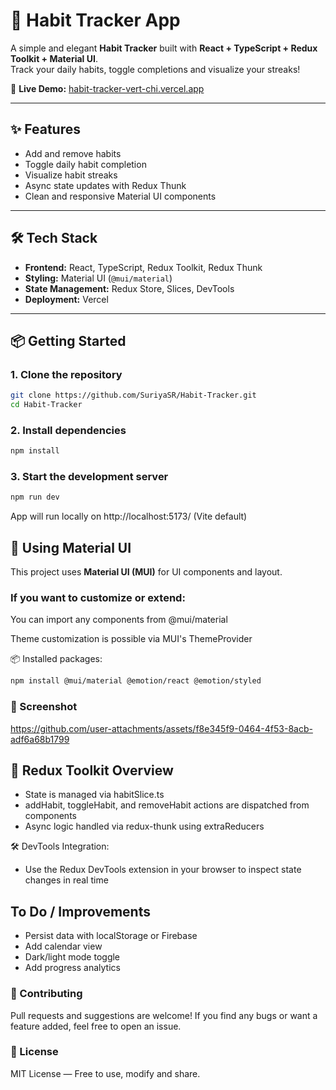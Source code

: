# 🧠 Habit Tracker App

A simple and elegant **Habit Tracker** built with **React + TypeScript + Redux Toolkit + Material UI**.  
Track your daily habits, toggle completions and visualize your streaks!

🔗 **Live Demo:** [habit-tracker-vert-chi.vercel.app](https://habit-tracker-vert-chi.vercel.app/) 

---

## ✨ Features

- Add and remove habits
- Toggle daily habit completion
- Visualize habit streaks
- Async state updates with Redux Thunk
- Clean and responsive Material UI components

---

## 🛠 Tech Stack

- **Frontend:** React, TypeScript, Redux Toolkit, Redux Thunk
- **Styling:** Material UI (`@mui/material`)
- **State Management:** Redux Store, Slices, DevTools
- **Deployment:** Vercel

---

## 📦 Getting Started

### 1. Clone the repository
```bash
git clone https://github.com/SuriyaSR/Habit-Tracker.git
cd Habit-Tracker
```

### 2. Install dependencies
``` bash
npm install
```

### 3. Start the development server
```bash
npm run dev
```
App will run locally on http://localhost:5173/ (Vite default)

## 🎨 Using Material UI
This project uses **Material UI (MUI)** for UI components and layout.

### If you want to customize or extend:
You can import any components from @mui/material

Theme customization is possible via MUI's ThemeProvider

📦 Installed packages:
```bash
npm install @mui/material @emotion/react @emotion/styled
```
### 📸 Screenshot
https://github.com/user-attachments/assets/f8e345f9-0464-4f53-8acb-adf6a68b1799

## 🧠 Redux Toolkit Overview
 - State is managed via habitSlice.ts
 - addHabit, toggleHabit, and removeHabit actions are dispatched from components
 - Async logic handled via redux-thunk using extraReducers

🛠 DevTools Integration:
 - Use the Redux DevTools extension in your browser to inspect state changes in real time

## To Do / Improvements
 - Persist data with localStorage or Firebase
 - Add calendar view
 - Dark/light mode toggle
 - Add progress analytics

 ### 🤝 Contributing
Pull requests and suggestions are welcome!
If you find any bugs or want a feature added, feel free to open an issue.

### 📄 License
MIT License — Free to use, modify and share.
